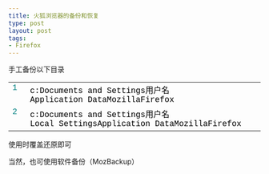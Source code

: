 ```yaml
--- 
title: 火狐浏览器的备份和恢复
type: post
layout: post
tags: 
- Firefox
---
```

<p>手工备份以下目录</p>  <div style="font-size: 12px; line-height: 12px; font-family: courier new">   <table style="border-right: 0px; padding-right: 0px; border-top: 0px; padding-left: 0px; padding-bottom: 0px; border-left: 0px; width: 100%; padding-top: 0px; border-bottom: 0px" cellspacing="0"><tbody>       <tr>         <td style="color: teal" valign="top">1  </td>          <td><span style="color: #000000">c:Documents</span><span style="color: #000000"> </span><span style="color: #000000">and</span><span style="color: #000000"> </span><span style="color: #000000">Settings用户名Application</span><span style="color: #000000"> </span><span style="color: #000000">DataMozillaFirefox</span><span style="color: #000000"> </span></td>       </tr>        <tr>         <td style="color: teal" valign="top">2  </td>          <td><span style="color: #000000">c:Documents</span><span style="color: #000000"> </span><span style="color: #000000">and</span><span style="color: #000000"> </span><span style="color: #000000">Settings用户名Local</span><span style="color: #000000"> </span><span style="color: #000000">SettingsApplication</span><span style="color: #000000"> </span><span style="color: #000000">DataMozillaFirefox</span></td>       </tr>     </tbody></table> </div>  <p>使用时覆盖还原即可</p>  <p>当然，也可使用软件备份（MozBackup）</p>

